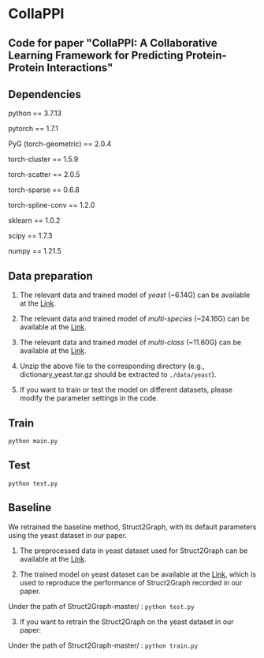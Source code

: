 # CollaPPI
Code for paper "CollaPPI: A Collaborative Learning Framework for Predicting Protein-Protein Interactions"
---

Dependencies
---

python == 3.7.13

pytorch == 1.7.1

PyG (torch-geometric) == 2.0.4

torch-cluster == 1.5.9

torch-scatter == 2.0.5

torch-sparse == 0.6.8

torch-spline-conv == 1.2.0

sklearn == 1.0.2

scipy == 1.7.3

numpy == 1.21.5

Data preparation
---
1. The relevant data and trained model of _yeast_ (~6.14G) can be available at the [Link](https://pan.baidu.com/s/1kknFC2gpayvxLM_1sqwO7w?pwd=1234).

2. The relevant data and trained model of _multi-species_ (~24.16G) can be available at the [Link](https://pan.baidu.com/s/1kQHXCAQxzNO5peLqJni8xg?pwd=1234).

3. The relevant data and trained model of _multi-class_ (~11.60G) can be available at the [Link](https://pan.baidu.com/s/18VNZJzcRQCN8myJ8Pb6SAA?pwd=1234).

4. Unzip the above file to the corresponding directory (e.g., dictionary_yeast.tar.gz should be extracted to `./data/yeast`).

5. If you want to train or test the model on different datasets, please modify the parameter settings in the code.

Train
---
`python main.py`

Test
---
`python test.py`

Baseline
---
We retrained the baseline method, Struct2Graph, with its default parameters using the yeast dataset in our paper.

1. The preprocessed data in yeast dataset used for Struct2Graph can be available at the [Link](https://pan.baidu.com/s/1mrJ5HQ2wMp1Wv0D3YI72Cg?pwd=1234).

2. The trained model on yeast dataset can be available at the [Link](https://pan.baidu.com/s/19KpAuXthWU6RZTF5FORPhA?pwd=1234), which is used to reproduce the performance of Struct2Graph recorded in our paper.

  Under the path of Struct2Graph-master/ :  `python test.py`

3. If you want to retrain the Struct2Graph on the yeast dataset in our paper:

  Under the path of Struct2Graph-master/ :  `python train.py`

